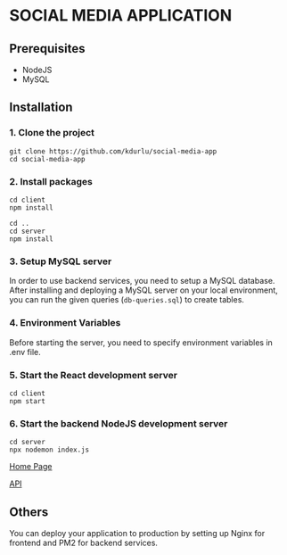 # SOCIAL MEDIA APPLICATION

## Prerequisites
 - NodeJS
 - MySQL


## Installation

### 1. Clone the project
```
git clone https://github.com/kdurlu/social-media-app
cd social-media-app
```

### 2. Install packages
```
cd client
npm install

cd ..
cd server
npm install
```

### 3. Setup MySQL server
In order to use backend services, you need to setup a MySQL database. After installing and deploying a MySQL server on your local environment, you can run the given queries (`db-queries.sql`) to create tables.

### 4. Environment Variables
Before starting the server, you need to specify environment variables in .env file.

### 5. Start the React development server
```
cd client
npm start
```
### 6. Start the backend NodeJS development server
```
cd server
npx nodemon index.js
```

[Home Page](http://localhost:3000/)

[API](http://localhost:4000/)

## Others

You can deploy your application to production by setting up Nginx for frontend and PM2 for backend services.
